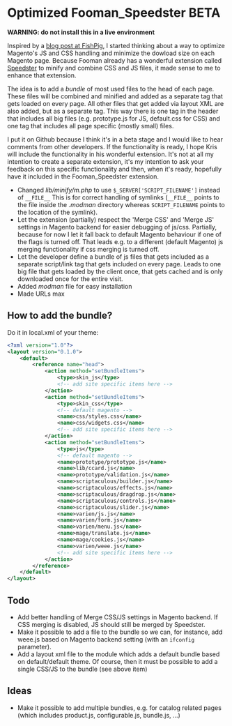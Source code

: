 Optimized Fooman_Speedster BETA
===============================

**WARNING: do not install this in a live environment**

Inspired by a [blog post at FishPig](http://fishpig.co.uk/blog/why-you-shouldnt-merge-javascript-in-magento.html),
I started thinking about a way to optimize Magento's JS and CSS handling and minimize
the dowload size on each Magento page. Because Fooman already has a wonderful extension
called [Speedster](http://store.fooman.co.nz/magento-extension-speedster.html) to minify
and combine CSS and JS files, it made sense to me to enhance that extension.

The idea is to add a *bundle* of most used files to the head of each page. These files
will be combined and minified and added as a separate tag that gets loaded on every page.
All other files that get added via layout XML are also added, but as a separate tag.
This way there is one tag in the header that includes all big files (e.g. prototype.js for JS,
default.css for CSS) and one tag that includes all page specific (mostly small) files.

I put it on Github because I think it's in a beta stage and I would like to hear comments
from other developers. If the functionality is ready, I hope Kris will include the functionality
in his wonderful extension. It's not at all my intention to create a separate extension,
it's my intention to ask your feedback on this specific functionality and then, when it's ready,
hopefully have it included in the Fooman_Speedster extension.

- Changed *lib/minify/m.php* to use `$_SERVER['SCRIPT_FILENAME']` instead of `__FILE__`
  This is for correct handling of symlinks (`__FILE__` points to the file inside the
  *.modman* directory whereas `SCRIPT_FILENAME` points to the location of the symlink).
- Let the extension (partially) respect the 'Merge CSS' and 'Merge JS' settings
  in Magento backend for easier debugging of js/css. Partially, because for now
  I let it fall back to default Magento behaviour if one of the flags is turned
  off. That leads e.g. to a different (default Magento) js merging functionality
  if css merging is turned off.
- Let the developer define a bundle of js files that gets included as a separate
  script/link tag that gets included on every page. Leads to one big file that
  gets loaded by the client once, that gets cached and is only downloaded once
  for the entire visit.
- Added *modman* file for easy installation
- Made URLs max

How to add the bundle?
----------------------
Do it in local.xml of your theme:
```xml
<?xml version="1.0"?>
<layout version="0.1.0">
    <default>
        <reference name="head">
            <action method="setBundleItems">
                <type>skin_js</type>
                <!-- add site specific items here -->
            </action>
            <action method="setBundleItems">
                <type>skin_css</type>
                <!-- default magento -->
                <name>css/styles.css</name>
                <name>css/widgets.css</name>
                <!-- add site specific items here -->
            </action>
            <action method="setBundleItems">
                <type>js</type>
                <!-- default magento -->
                <name>prototype/prototype.js</name>
                <name>lib/ccard.js</name>
                <name>prototype/validation.js</name>
                <name>scriptaculous/builder.js</name>
                <name>scriptaculous/effects.js</name>
                <name>scriptaculous/dragdrop.js</name>
                <name>scriptaculous/controls.js</name>
                <name>scriptaculous/slider.js</name>
                <name>varien/js.js</name>
                <name>varien/form.js</name>
                <name>varien/menu.js</name>
                <name>mage/translate.js</name>
                <name>mage/cookies.js</name>
                <name>varien/weee.js</name>
                <!-- add site specific items here -->
            </action>
        </reference>
    </default>
</layout>
```

Todo
----
- Add better handling of Merge CSS/JS settings in Magento backend. If CSS merging is
  disabled, JS should still be merged by Speedster.
- Make it possible to add a file to the bundle so we can, for instance, add weee.js based
  on Magento backend setting (with an `ifconfig` parameter).
- Add a layout xml file to the module which adds a default bundle based on default/default
  theme. Of course, then it must be possible to add a single CSS/JS to the bundle (see
  above item)

Ideas
-----
- Make it possible to add multiple bundles, e.g. for catalog related pages (which includes
  product.js, configurable.js, bundle.js, ...)
